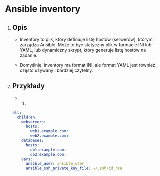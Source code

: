 # Ansible inventory

1. Opis
    -   

    - Inventory to plik, który definiuje listę hostów (serwerów), którymi zarządza Ansible. Może to być statyczny plik w formacie INI lub YAML, lub dynamiczny skrypt, który generuje listę hostów na żądanie.

    - Domyślnie, inventory ma format INI, ale format YAML jest również często używany i bardziej czytelny.

2. Przykłady
    - 

    - 1. 
    ```yaml
    all:
      children:
        webservers:
          hosts:
            web1.example.com:
            web2.example.com:
        databases:
          hosts:
            db1.example.com:
            db2.example.com:
        vars:
          ansible_user: ansible_user
          ansible_ssh_private_key_file: ~/.ssh/id_rsa
    ```